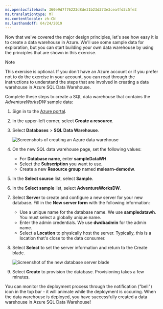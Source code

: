 ```yaml
---
ms.openlocfilehash: 360e9d7f76223d8de31b23d373e3cea4fd3c5fe3
ms.translationtype: MT
ms.contentlocale: zh-CN
ms.lasthandoff: 04/24/2019
---
```

Now that we've covered the major design principles, let's see how easy it is to create a data warehouse in Azure. We'll use some sample data for exploration, but you can start building your own data warehouse by using the principles that are shown in this exercise.

> [!NOTE]
> This exercise is optional. If you don't have an Azure account or if you prefer not to do the exercise in your account, you can read through the instructions to understand the steps that are involved in creating a data warehouse in Azure SQL Data Warehouse.

Complete these steps to create a SQL data warehouse that contains the *AdventureWorksDW* sample data:

1. Sign in to the [Azure portal](https://portal.azure.com?azure-portal=true).
1. In the upper-left corner, select **Create a resource**.
1. Select **Databases** > **SQL Data Warehouse**.

    ![Screenshots of creating an Azure data warehouse](../media/6-create-azure-data-warehouse.png)

1. On the new SQL data warehouse page, set the following values:
    - For **Database name**, enter **sampleDataWH**.
    - Select the **Subscription** you want to use.
    - Create a new **Resource group** named **mslearn-demodw**.

1. In the **Select source** list, select **Sample**.

1. In the **Select sample** list, select **AdventureWorksDW**.

1. Select **Server** to create and configure a new server for your new database. Fill in the **New server form** with the following information:
    - Use a unique name for the database name. We use **sampledatawh**. You must select a globally unique name.
    - Enter the admin credentials. We use **dwdbadmin** for the admin name.
    - Select a **Location** to physically host the server. Typically, this is a location that's close to the data consumer.

1. Select **Select** to set the server information and return to the Create blade.

    ![Screenshot of the new database server blade](../media/6-create-sql-db.png)

1. Select **Create** to provision the database. Provisioning takes a few minutes.

You can monitor the deployment process through the notification ("bell") icon in the top bar - it will animate while the deployment is occuring. When the data warehouse is deployed, you have successfully created a data warehouse in Azure SQL Data Warehouse!
